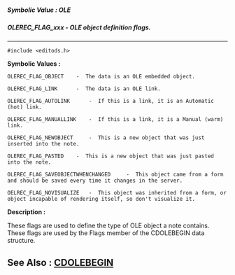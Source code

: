 ##### Symbolic Value : OLE
##### OLEREC_FLAG_xxx - OLE object definition flags.
---
```
#include <editods.h>
```

**Symbolic Values :**

	OLEREC_FLAG_OBJECT	  -  The data is an OLE embedded object.

	OLEREC_FLAG_LINK	  -  The data is an OLE link.

	OLEREC_FLAG_AUTOLINK	  -  If this is a link, it is an Automatic (hot) link.

	OLEREC_FLAG_MANUALLINK	  -  If this is a link, it is a Manual (warm) link.

	OLEREC_FLAG_NEWOBJECT	  -  This is a new object that was just inserted into the note.

	OLEREC_FLAG_PASTED	  -  This is a new object that was just pasted into the note.

	OLEREC_FLAG_SAVEOBJECTWHENCHANGED	  -  This object came from a form and should be saved every time it changes in the server.

	OELREC_FLAG_NOVISUALIZE	  -  This object was inherited from a form, or object incapable of rendering itself, so don't visualize it.


**Description :**

These flags are used to define the type of OLE object a note contains.  These flags are used by the Flags member of the CDOLEBEGIN data structure.


**See Also :**
[CDOLEBEGIN](/domino-c-api-docs/reference/Data/CDOLEBEGIN)
---
